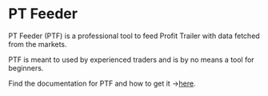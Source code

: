 # PT Feeder

PT Feeder (PTF) is a professional tool to feed Profit Trailer with data fetched from the markets. 

PTF is meant to used by experienced traders and is by no means a tool for beginners.

Find the documentation for PTF and how to get it →[here](https://github.com/mehtadone/PTFeeder/wiki).
